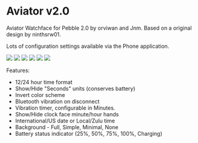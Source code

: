 Aviator v2.0
============

Aviator Watchface for Pebble 2.0 by orviwan and Jnm. Based on a original design by ninthsrw01.

Lots of configuration settings available via the Phone application.

<img src="http://i.imgur.com/7TluPRO.png" alt=" " />&nbsp;<img src="http://i.imgur.com/C5LPr6N.png" alt=" " />&nbsp;<img src="http://i.imgur.com/eqNSzpe.png" alt=" " />&nbsp;<img src="http://i.imgur.com/adi6pD0.png" alt=" " />&nbsp;<img src="http://i.imgur.com/JimUz8K.png" alt=" " />&nbsp;<img src="http://i.imgur.com/7QaDzqv.png" alt=" " />

Features:

- 12/24 hour time format
- Show/Hide "Seconds" units (conserves battery)
- Invert color scheme
- Bluetooth vibration on disconnect
- Vibration timer, configurable in Minutes.
- Show/Hide clock face minute/hour hands
- International/US date or Local/Zulu time
- Background - Full, Simple, Minimal, None
- Battery status indicator (25%, 50%, 75%, 100%, Charging)
